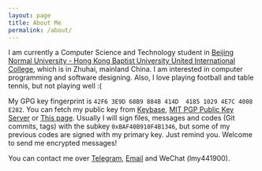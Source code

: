 ```yaml
---
layout: page
title: About Me
permalink: /about/
---
```


I am currently a Computer Science and Technology student in [Beijing Normal University - Hong Kong Baptist University United International College][uic], which is in Zhuhai, mainland China. I am interested in computer programming and software designing. Also, I love playing football and table tennis, but not playing well :(

My GPG key fingerprint is `42F6 3E9D 68B9 884B 414D  4185 1029 4E7C 4008 E282`. You can fetch my public key from [Keybase][keybase], [MIT PGP Public Key Server][mit-pgp] or [This page][this-pgp]. Usually I will sign files, messages and codes (Git commits, tags) with the subkey `0xBAF40B910F4B1346`, but some of my previous codes are signed with my primary key. Just remind you. Welcome to send me encrypted messages!

You can contact me over [Telegram][tg], [Email][email] and WeChat (lmy441900).

[uic]:      http://uic.edu.hk
[keybase]:  https://keybase.io/lmy441900
[mit-pgp]:  http://pgp.mit.edu/pks/lookup?search=0x10294E7C4008E282
<!-- [this-pgp]: /pubkey.asc -->
[this-pgp]: /gpg
[tg]:       https://telegram.me/lmy441900
[email]:    mailto:lmy441900@gmail.com
